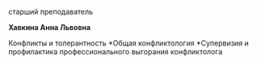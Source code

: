 старший преподаватель



**Хавкина Анна Львовна**

Конфликты и толерантность
	*Общая конфликтология
	*Супервизия и профилактика профессионального выгорания конфликтолога